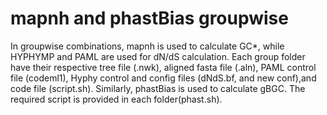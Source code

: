 
# mapnh and phastBias groupwise
In groupwise combinations, mapnh is used to calculate GC*, while HYPHYMP and PAML are used for dN/dS calculation. Each group folder have their respective tree file (.nwk), aligned fasta file (.aln), PAML control file (codeml1), Hyphy control and config files (dNdS.bf, and new conf),and code file (script.sh). Similarly, phastBias is used to calculate gBGC. The required script is provided in each folder(phast.sh).


